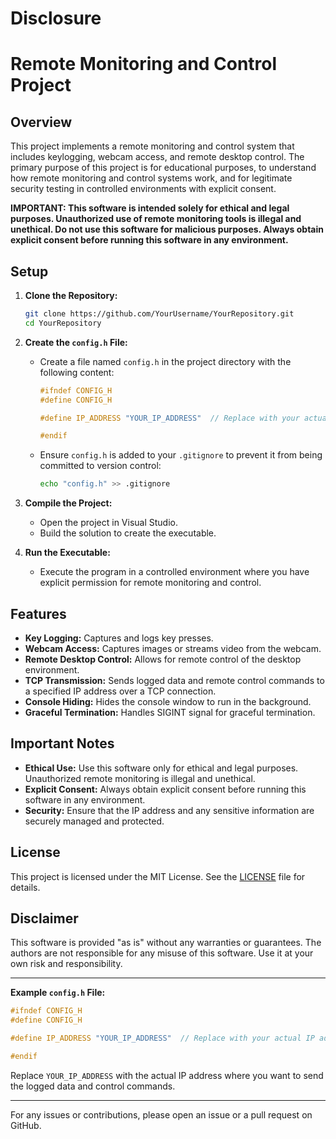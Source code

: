 # Disclosure
# Remote Monitoring and Control Project

## Overview

This project implements a remote monitoring and control system that includes keylogging, webcam access, and remote desktop control. The primary purpose of this project is for educational purposes, to understand how remote monitoring and control systems work, and for legitimate security testing in controlled environments with explicit consent.

**IMPORTANT: This software is intended solely for ethical and legal purposes. Unauthorized use of remote monitoring tools is illegal and unethical. Do not use this software for malicious purposes. Always obtain explicit consent before running this software in any environment.**

## Setup

1. **Clone the Repository:**
   ```sh
   git clone https://github.com/YourUsername/YourRepository.git
   cd YourRepository
   ```

2. **Create the `config.h` File:**
   - Create a file named `config.h` in the project directory with the following content:
     ```cpp
     #ifndef CONFIG_H
     #define CONFIG_H

     #define IP_ADDRESS "YOUR_IP_ADDRESS"  // Replace with your actual IP address

     #endif
     ```

   - Ensure `config.h` is added to your `.gitignore` to prevent it from being committed to version control:
     ```sh
     echo "config.h" >> .gitignore
     ```

3. **Compile the Project:**
   - Open the project in Visual Studio.
   - Build the solution to create the executable.

4. **Run the Executable:**
   - Execute the program in a controlled environment where you have explicit permission for remote monitoring and control.

## Features

- **Key Logging:** Captures and logs key presses.
- **Webcam Access:** Captures images or streams video from the webcam.
- **Remote Desktop Control:** Allows for remote control of the desktop environment.
- **TCP Transmission:** Sends logged data and remote control commands to a specified IP address over a TCP connection.
- **Console Hiding:** Hides the console window to run in the background.
- **Graceful Termination:** Handles SIGINT signal for graceful termination.

## Important Notes

- **Ethical Use:** Use this software only for ethical and legal purposes. Unauthorized remote monitoring is illegal and unethical.
- **Explicit Consent:** Always obtain explicit consent before running this software in any environment.
- **Security:** Ensure that the IP address and any sensitive information are securely managed and protected.

## License

This project is licensed under the MIT License. See the [LICENSE](LICENSE) file for details.

## Disclaimer

This software is provided "as is" without any warranties or guarantees. The authors are not responsible for any misuse of this software. Use it at your own risk and responsibility.

---

**Example `config.h` File:**

```cpp
#ifndef CONFIG_H
#define CONFIG_H

#define IP_ADDRESS "YOUR_IP_ADDRESS"  // Replace with your actual IP address

#endif
```

Replace `YOUR_IP_ADDRESS` with the actual IP address where you want to send the logged data and control commands.

---

For any issues or contributions, please open an issue or a pull request on GitHub.
